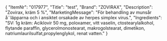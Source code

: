 {
  "ItemNr": "017977",
  "Title": "test",
  "Brand": "ZOVIRAX",
  "Description": "Zovirax, kräm 5 %",
  "MarketingMessage": "För behandling av munsår å¨läpparna och i ansiktet orsakade av herpes simplex virus.",
  "Ingredients": "SV: 1g kräm: Aciklovir 50 mg, poloxamer, vitt vaselin, ctostearylalkohol, flytande paraffin, glycerolmonostearat, makrogolstearat, dimetikon, natriumlaurilsulfat,propylenglykol, renat vatten."
}